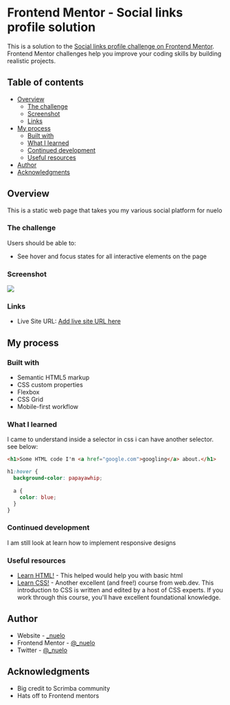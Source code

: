 # Frontend Mentor - Social links profile solution

This is a solution to the [Social links profile challenge on Frontend Mentor](https://www.frontendmentor.io/challenges/social-links-profile-UG32l9m6dQ). Frontend Mentor challenges help you improve your coding skills by building realistic projects. 

## Table of contents

- [Overview](#overview)
  - [The challenge](#the-challenge)
  - [Screenshot](#screenshot)
  - [Links](#links)
- [My process](#my-process)
  - [Built with](#built-with)
  - [What I learned](#what-i-learned)
  - [Continued development](#continued-development)
  - [Useful resources](#useful-resources)
- [Author](#author)
- [Acknowledgments](#acknowledgments)


## Overview
This is a static web page that takes you my various social platform for nuelo
### The challenge

Users should be able to:

- See hover and focus states for all interactive elements on the page

### Screenshot

![](assets/images/screenshot.png)


### Links

- Live Site URL: [Add live site URL here](socialmediahandles.netlify.app)

## My process

### Built with

- Semantic HTML5 markup
- CSS custom properties
- Flexbox
- CSS Grid
- Mobile-first workflow

### What I learned

I came to understand inside a selector in css i can have another selector.
see below:

```html
<h1>Some HTML code I'm <a href="google.com">googling</a> about.</h1>
```
```css
h1:hover {
  background-color: papayawhip;
  
  a {
	color: blue;
  }
}
```


### Continued development

I am still look at learn how to implement responsive designs

### Useful resources

- [Learn HTML!](https://web.dev/learn/html/) - This helped would help you with basic html
- [Learn CSS!](https://web.dev/learn/css/) - Another excellent (and free!) course from web.dev. This introduction to CSS is written and edited by a host of CSS experts. If you work through this course, you'll have excellent foundational knowledge.

## Author

- Website - [_nuelo](socialmediahandles.netlify.app)
- Frontend Mentor - [@_nuelo](https://www.frontendmentor.io/profile/NueloSE)
- Twitter - [@_nuelo](https://x.com/emmanuel_akalo)

## Acknowledgments

- Big credit to Scrimba community
- Hats off to Frontend mentors

